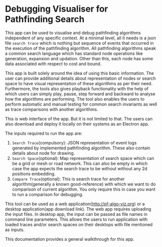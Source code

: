 # Debugging Visualiser for Pathfinding Search

This app can be used to visualise and debug pathfinding algorithms independent of any specific context. At a minimal level, all it needs is a json file `search trace` which is nothing but sequence of events that occurred in the execution of the pathfinding algorithm.
All pathfinding algorithms speak a common search language which has standard node operations like generation, expansion and updation. Other than this, each node has some data associated with respect to cost and bound.


This app is built solely around the idea of using this basic information. The user can provide additional details about representation of nodes or search space to have visual representation of these algorithms as per their need. Furthermore, the tools also gives playback functionality with the help of which users can simply play, pause, step forward and backward to analyse how the algorithms are performing.  The tool also enables the users to perform automatic and manual testing for common search invariants as well as trace comparisons with another algorithms.


This is web interface of the app. But it is not limited to that. The users can also download and deploy it locally on their systems as an Electron app.


The inputs required to run the app are:
1. `Search Trace`(compulsory): JSON representation of event logs generated by implemented pathfinding algorithm. These also contain details about node for drawing.
2. `Search Space`(optional): Map representation of search space which can be a grid or mesh or road network. This can also be empty in which case the app expects the search trace to be without without any 2d positions embedding.
3. `Compare Trace`(optional): This is search trace for another algorithm(generally a known good-reference) with which we want to do comparison of current algorithm. You only require this in case you want to run a comparison for debugging.


This tool can be used as a web application(http://pf-algo-viz.org) or a desktop application(app download link).
The web app requires uploading the input files. In desktop app, the input can be passed as file names in command line parameters. This allows the users to run application with loaded traces and/or search spaces on their desktops with file mentioned as inputs.


This documentation provides a general walkthrough for this app.
